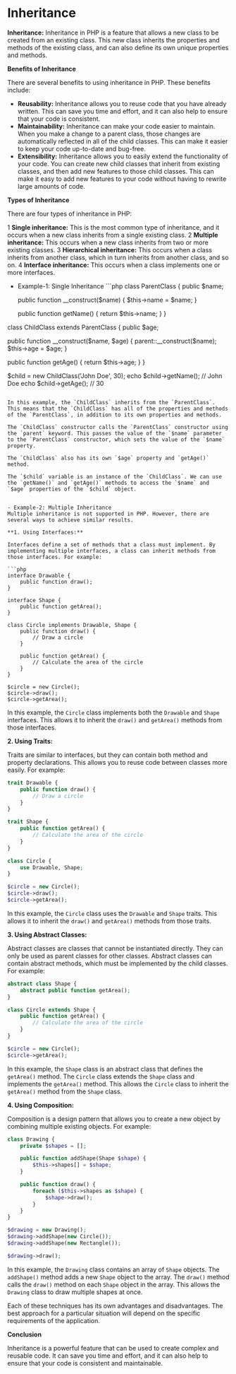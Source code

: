 # Inheritance
**Inheritance:** Inheritance in PHP﻿ is a feature that allows a new class to be created from an existing class. This new class inherits the properties and methods of the existing class, and can also define its own unique properties and methods.


**Benefits of Inheritance**

There are several benefits to using inheritance in PHP. These benefits include:

* **Reusability:** Inheritance allows you to reuse code that you have already written. This can save you time and effort, and it can also help to ensure that your code is consistent.
* **Maintainability:** Inheritance can make your code easier to maintain. When you make a change to a parent class, those changes are automatically reflected in all of the child classes. This can make it easier to keep your code up-to-date and bug-free.
* **Extensibility:** Inheritance allows you to easily extend the functionality of your code. You can create new child classes that inherit from existing classes, and then add new features to those child classes. This can make it easy to add new features to your code without having to rewrite large amounts of code.

**Types of Inheritance**

There are four types of inheritance in PHP:

1 **Single inheritance:** This is the most common type of inheritance, and it occurs when a new class inherits from a single existing class.
2 **Multiple inheritance:** This occurs when a new class inherits from two or more existing classes.
3 **Hierarchical inheritance:** This occurs when a class inherits from another class, which in turn inherits from another class, and so on.
4 **Interface inheritance:** This occurs when a class implements one or more interfaces.

- Example-1: Single Inheritance
﻿```php
class ParentClass {
  public $name;

  public function __construct($name) {
    $this->name = $name;
  }

  public function getName() {
    return $this->name;
  }
}

class ChildClass extends ParentClass {
  public $age;

  public function __construct($name, $age) {
    parent::__construct($name);
    $this->age = $age;
  }

  public function getAge() {
    return $this->age;
  }
}

$child = new ChildClass('John Doe', 30);
echo $child->getName(); // John Doe
echo $child->getAge(); // 30
```

In this example, the `ChildClass` inherits from the `ParentClass`. This means that the `ChildClass` has all of the properties and methods of the `ParentClass`, in addition to its own properties and methods.

The `ChildClass` constructor calls the `ParentClass` constructor using the `parent` keyword. This passes the value of the `$name` parameter to the `ParentClass` constructor, which sets the value of the `$name` property.

The `ChildClass` also has its own `$age` property and `getAge()` method.

The `$child` variable is an instance of the `ChildClass`. We can use the `getName()` and `getAge()` methods to access the `$name` and `$age` properties of the `$child` object.


- Example-2: Multiple Inheritance
Multiple inheritance is not supported in PHP. However, there are several ways to achieve similar results.

**1. Using Interfaces:**

Interfaces define a set of methods that a class must implement. By implementing multiple interfaces, a class can inherit methods from those interfaces. For example:

```php
interface Drawable {
    public function draw();
}

interface Shape {
    public function getArea();
}

class Circle implements Drawable, Shape {
    public function draw() {
        // Draw a circle
    }

    public function getArea() {
        // Calculate the area of the circle
    }
}

$circle = new Circle();
$circle->draw();
$circle->getArea();
```

In this example, the `Circle` class implements both the `Drawable` and `Shape` interfaces. This allows it to inherit the `draw()` and `getArea()` methods from those interfaces.

**2. Using Traits:**

Traits are similar to interfaces, but they can contain both method and property declarations. This allows you to reuse code between classes more easily. For example:

```php
trait Drawable {
    public function draw() {
        // Draw a circle
    }
}

trait Shape {
    public function getArea() {
        // Calculate the area of the circle
    }
}

class Circle {
    use Drawable, Shape;
}

$circle = new Circle();
$circle->draw();
$circle->getArea();
```

In this example, the `Circle` class uses the `Drawable` and `Shape` traits. This allows it to inherit the `draw()` and `getArea()` methods from those traits.

**3. Using Abstract Classes:**

Abstract classes are classes that cannot be instantiated directly. They can only be used as parent classes for other classes. Abstract classes can contain abstract methods, which must be implemented by the child classes. For example:

```php
abstract class Shape {
    abstract public function getArea();
}

class Circle extends Shape {
    public function getArea() {
        // Calculate the area of the circle
    }
}

$circle = new Circle();
$circle->getArea();
```

In this example, the `Shape` class is an abstract class that defines the `getArea()` method. The `Circle` class extends the `Shape` class and implements the `getArea()` method. This allows the `Circle` class to inherit the `getArea()` method from the `Shape` class.

**4. Using Composition:**

Composition is a design pattern that allows you to create a new object by combining multiple existing objects. For example:

```php
class Drawing {
    private $shapes = [];

    public function addShape(Shape $shape) {
        $this->shapes[] = $shape;
    }

    public function draw() {
        foreach ($this->shapes as $shape) {
            $shape->draw();
        }
    }
}

$drawing = new Drawing();
$drawing->addShape(new Circle());
$drawing->addShape(new Rectangle());

$drawing->draw();
```

In this example, the `Drawing` class contains an array of `Shape` objects. The `addShape()` method adds a new `Shape` object to the array. The `draw()` method calls the `draw()` method on each `Shape` object in the array. This allows the `Drawing` class to draw multiple shapes at once.

Each of these techniques has its own advantages and disadvantages. The best approach for a particular situation will depend on the specific requirements of the application.


**Conclusion**

Inheritance is a powerful feature that can be used to create complex and reusable code. It can save you time and effort, and it can also help to ensure that your code is consistent and maintainable.﻿
